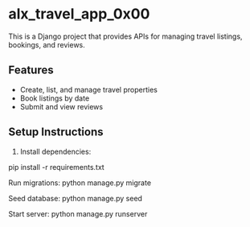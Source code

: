 # alx_travel_app_0x00

This is a Django project that provides APIs for managing travel listings, bookings, and reviews.

## Features

- Create, list, and manage travel properties
- Book listings by date
- Submit and view reviews

## Setup Instructions

1. Install dependencies:

pip install -r requirements.txt

 Run migrations:
python manage.py migrate

Seed database:
python manage.py seed

Start server:
python manage.py runserver
